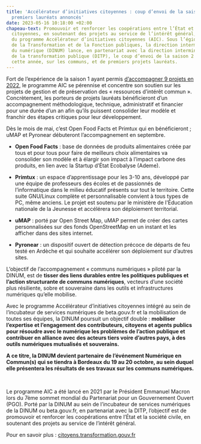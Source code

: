 ```yaml
---
title: 'Accélérateur d’initiatives citoyennes : coup d’envoi de la saison 2 et de
  premiers lauréats annoncés'
date: 2023-05-16 10:18:00 +02:00
chapeau-text: Promouvoir et renforcer les coopérations entre l’État et les initiatives
  citoyennes, en soutenant des projets au service de l’intérêt général, c’est la promesse
  du programme Accélérateur d’initiatives citoyennes (AIC). Sous l’égide du ministère
  de la Transformation et de la Fonction publiques, la direction interministérielle
  du numérique (DINUM) lance, en partenariat avec la direction interministérielle
  de la transformation publique (DITP), le coup d’envoi de la saison 2 concentrée,
  cette année, sur les communs, et de premiers projets lauréats.
---
```


Fort de l’expérience de la saison 1 ayant permis [d’accompagner 9 projets en 2022](https://citoyens.transformation.gouv.fr/laureats/), le programme AIC se pérennise et concentre son soutien sur les projets de gestion et de préservation des « ressources d’intérêt commun ». Concrètement, les porteurs de projets lauréats bénéficieront d’un accompagnement méthodologique, technique, administratif et financier  pour une durée d’un an afin qu’ils puissent consolider leur modèle et franchir des étapes critiques pour leur développement. 

Dès le mois de mai, c’est Open Food Facts et Primtux qui en bénéficieront ; uMAP et Pyronear débuteront l’accompagnement en septembre. 

* **Open Food Facts** : base de données de produits alimentaires créée par tous et pour tous pour faire de meilleurs choix alimentaires va consolider son modèle et à élargir son impact à l’impact carbone des produits, en lien avec la Startup d’État Ecobalyse (Ademe). 

* **Primtux** : un espace d’apprentissage pour les 3-10 ans, développé par une équipe de  professeurs des écoles et de passionnés de l’informatique dans le milieu éducatif présents sur tout le territoire. Cette suite GNU/Linux complète et personnalisable convient à tous types de PC, même anciens. Le projet est soutenu par le ministère de l'Éducation nationale de la Jeunesse et accélérera son déploiement territorial. 

* **uMAP** : porté par Open Street Map, uMAP permet de créer des cartes personnalisées sur des fonds OpenStreetMap en un instant et les afficher dans des sites internet.

* **Pyronear** : un dispositif ouvert de détection précoce de départs de feu testé en Ardèche et qui souhaite accélérer son déploiement sur d’autres sites.

L’objectif de l’accompagnement « communs numériques » piloté par la DINUM, est de **tisser des liens durables entre les politiques publiques et l’action structurante de communs numériques**, vecteurs d’une société plus résiliente, sobre et souveraine dans les outils et infrastructures numériques qu’elle mobilise.

Avec le programme Accélérateur d’initiatives citoyennes intégré au sein de l’incubateur de services numériques de beta.gouv.fr et la mobilisation de toutes ses équipes, la DINUM poursuit un objectif double : **mobiliser l’expertise et l’engagement des contributeurs, citoyens et agents publics pour résoudre avec le numérique les problèmes de l’action publique et contribuer en alliance avec des acteurs tiers voire d’autres pays, à des outils numériques mutualisés et souverains.**

**A ce titre, la DINUM devient partenaire de l’événement Numérique en Commun(s) qui se tiendra à Bordeaux du 19 au 20 octobre, au sein duquel elle présentera les résultats de ses travaux sur les communs numériques.**

<div class="encadre noir" style="margin-bottom:40px">
<br>
<p>Le programme AIC a été lancé en 2021 par le Président Emmanuel Macron lors du 7ème sommet mondial du Partenariat pour un Gouvernement Ouvert (PGO). Porté par la DINUM au sein de l’incubateur de services numériques de la DINUM ou beta.gouv.fr, en partenariat avec la DITP, l’objectif est de promouvoir et renforcer les coopérations entre l’État et la société civile, en soutenant des projets au service de l’intérêt général. 

Pour en savoir plus : <a href="https://citoyens.transformation.gouv.fr/"> citoyens.transformation.gouv.fr</a></p>